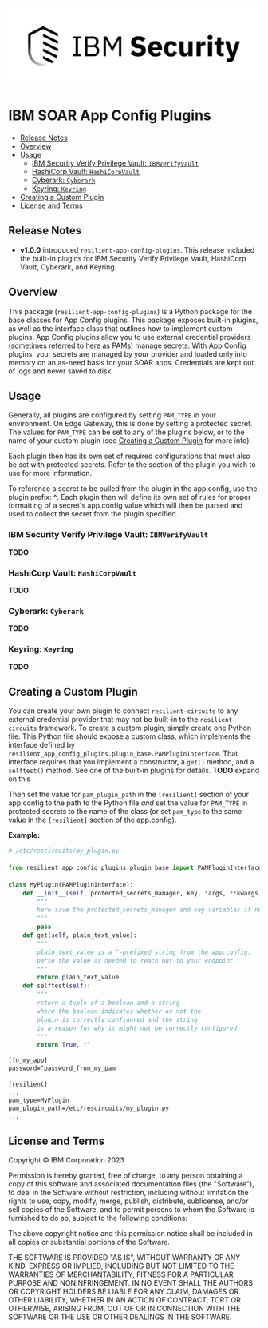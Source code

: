 ![IBM Security](https://raw.githubusercontent.com/ibmresilient/resilient-python-api/master/resilient-sdk/assets/IBM_Security_lockup_pos_RGB.png)

# IBM SOAR App Config Plugins
- [Release Notes](#release-notes)
- [Overview](#overview)
- [Usage](#usage)
  - [IBM Security Verify Privilege Vault: `IBMVerifyVault`](#ibm-security-verify-privilege-vault-ibmverifyvault)
  - [HashiCorp Vault: `HashiCorpVault`](#hashicorp-vault-hashicorpvault)
  - [Cyberark: `Cyberark`](#cyberark-cyberark)
  - [Keyring: `Keyring`](#keyring-keyring)
- [Creating a Custom Plugin](#creating-a-custom-plugin)
- [License and Terms](#license-and-terms)

## Release Notes
* **v1.0.0** introduced `resilient-app-config-plugins`. This release included the built-in plugins for IBM Security Verify Privilege Vault, HashiCorp Vault, Cyberark, and Keyring.

## Overview
This package (`resilient-app-config-plugins`) is a Python package for the base classes for App Config plugins. This package exposes built-in plugins, as well as the interface class that outlines how to implement custom plugins. App Config plugins allow you to use external credential providers (sometimes referred to here as PAMs) manage secrets. With App Config plugins, your secrets are managed by your provider and loaded only into memory on an as-need basis for your SOAR apps. Credentials are kept out of logs and never saved to disk.

## Usage
Generally, all plugins are configured by setting `PAM_TYPE` in your environment. On Edge Gateway, this is done by setting a protected secret. The values for `PAM_TYPE` can be set to any of the plugins below, or to the name of your custom plugin (see [Creating a Custom Plugin](#creating-a-custom-plugin) for more info).

Each plugin then has its own set of required configurations that must also be set with protected secrets. Refer to the section of the plugin you wish to use for more information.

To reference a secret to be pulled from the plugin in the app.config, use the plugin prefix: **`^`**. Each plugin then will define its own set of rules for proper formatting of a secret's app.config value which will then be parsed and used to collect the secret from the plugin specified. 

### IBM Security Verify Privilege Vault: `IBMVerifyVault`
**TODO**

### HashiCorp Vault: `HashiCorpVault`
**TODO**

### Cyberark: `Cyberark`
**TODO**

### Keyring: `Keyring`
**TODO**

## Creating a Custom Plugin
You can create your own plugin to connect `resilient-circuits` to any external credential provider that may not be built-in to the `resilient-circuits` framework. To create a custom plugin, simply create one Python file. This Python file should expose a custom class, which implements the interface defined by `resilient_app_config_plugins.plugin_base.PAMPluginInterface`. That interface requires that you implement a constructor, a `get()` method, and a `selftest()` method. See one of the built-in plugins for details. **TODO** expand on this

Then set the value for `pam_plugin_path` in the `[resilient]` section of your app.config to the path to the Python file *and* set the value for `PAM_TYPE` in protected secrets to the name of the class (or set `pam_type` to the same value in the `[resilient]` section of the app.config).

**Example:**

```python
# /etc/rescircuits/my_plugin.py

from resilient_app_config_plugins.plugin_base import PAMPluginInterface

class MyPlugin(PAMPluginInterface):
    def __init__(self, protected_secrets_manager, key, *args, **kwargs):
        """
        here save the protected_secrets_manager and key variables if needed
        """
        pass
    def get(self, plain_text_value):
        """
        plain_text_value is a ^-prefixed string from the app.config.
        parse the value as needed to reach out to your endpoint
        """
        return plain_text_value
    def selftest(self):
        """
        return a tuple of a boolean and a string
        where the boolean indicates whether or not the
        plugin is correctly configured and the string 
        is a reason for why it might not be correctly configured.
        """
        return True, ""
```

```
[fn_my_app]
password=^password_from_my_pam

[resilient]
...
pam_type=MyPlugin
pam_plugin_path=/etc/rescircuits/my_plugin.py
...
```

## License and Terms

Copyright © IBM Corporation 2023

Permission is hereby granted, free of charge, to any person obtaining a copy
of this software and associated documentation files (the "Software"), to
deal in the Software without restriction, including without limitation the
rights to use, copy, modify, merge, publish, distribute, sublicense, and/or
sell copies of the Software, and to permit persons to whom the Software is
furnished to do so, subject to the following conditions:

The above copyright notice and this permission notice shall be included in
all copies or substantial portions of the Software.

THE SOFTWARE IS PROVIDED "AS IS", WITHOUT WARRANTY OF ANY KIND, EXPRESS OR
IMPLIED, INCLUDING BUT NOT LIMITED TO THE WARRANTIES OF MERCHANTABILITY,
FITNESS FOR A PARTICULAR PURPOSE AND NONINFRINGEMENT. IN NO EVENT SHALL THE
AUTHORS OR COPYRIGHT HOLDERS BE LIABLE FOR ANY CLAIM, DAMAGES OR OTHER
LIABILITY, WHETHER IN AN ACTION OF CONTRACT, TORT OR OTHERWISE, ARISING
FROM, OUT OF OR IN CONNECTION WITH THE SOFTWARE OR THE USE OR OTHER DEALINGS
IN THE SOFTWARE.
